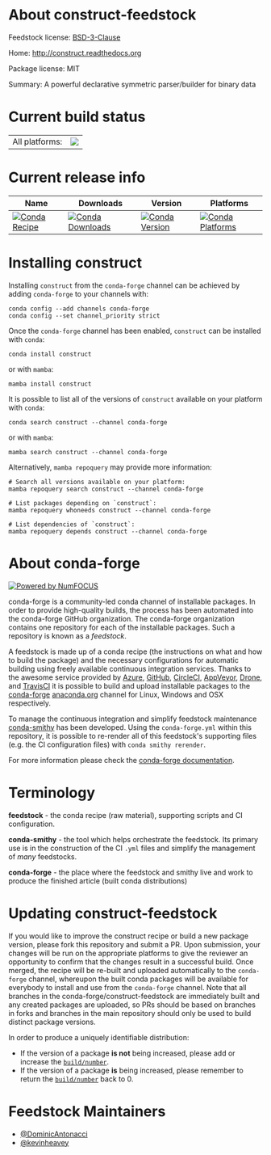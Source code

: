 About construct-feedstock
=========================

Feedstock license: [BSD-3-Clause](https://github.com/conda-forge/construct-feedstock/blob/main/LICENSE.txt)

Home: http://construct.readthedocs.org

Package license: MIT

Summary: A powerful declarative symmetric parser/builder for binary data

Current build status
====================


<table><tr><td>All platforms:</td>
    <td>
      <a href="https://dev.azure.com/conda-forge/feedstock-builds/_build/latest?definitionId=2416&branchName=main">
        <img src="https://dev.azure.com/conda-forge/feedstock-builds/_apis/build/status/construct-feedstock?branchName=main">
      </a>
    </td>
  </tr>
</table>

Current release info
====================

| Name | Downloads | Version | Platforms |
| --- | --- | --- | --- |
| [![Conda Recipe](https://img.shields.io/badge/recipe-construct-green.svg)](https://anaconda.org/conda-forge/construct) | [![Conda Downloads](https://img.shields.io/conda/dn/conda-forge/construct.svg)](https://anaconda.org/conda-forge/construct) | [![Conda Version](https://img.shields.io/conda/vn/conda-forge/construct.svg)](https://anaconda.org/conda-forge/construct) | [![Conda Platforms](https://img.shields.io/conda/pn/conda-forge/construct.svg)](https://anaconda.org/conda-forge/construct) |

Installing construct
====================

Installing `construct` from the `conda-forge` channel can be achieved by adding `conda-forge` to your channels with:

```
conda config --add channels conda-forge
conda config --set channel_priority strict
```

Once the `conda-forge` channel has been enabled, `construct` can be installed with `conda`:

```
conda install construct
```

or with `mamba`:

```
mamba install construct
```

It is possible to list all of the versions of `construct` available on your platform with `conda`:

```
conda search construct --channel conda-forge
```

or with `mamba`:

```
mamba search construct --channel conda-forge
```

Alternatively, `mamba repoquery` may provide more information:

```
# Search all versions available on your platform:
mamba repoquery search construct --channel conda-forge

# List packages depending on `construct`:
mamba repoquery whoneeds construct --channel conda-forge

# List dependencies of `construct`:
mamba repoquery depends construct --channel conda-forge
```


About conda-forge
=================

[![Powered by
NumFOCUS](https://img.shields.io/badge/powered%20by-NumFOCUS-orange.svg?style=flat&colorA=E1523D&colorB=007D8A)](https://numfocus.org)

conda-forge is a community-led conda channel of installable packages.
In order to provide high-quality builds, the process has been automated into the
conda-forge GitHub organization. The conda-forge organization contains one repository
for each of the installable packages. Such a repository is known as a *feedstock*.

A feedstock is made up of a conda recipe (the instructions on what and how to build
the package) and the necessary configurations for automatic building using freely
available continuous integration services. Thanks to the awesome service provided by
[Azure](https://azure.microsoft.com/en-us/services/devops/), [GitHub](https://github.com/),
[CircleCI](https://circleci.com/), [AppVeyor](https://www.appveyor.com/),
[Drone](https://cloud.drone.io/welcome), and [TravisCI](https://travis-ci.com/)
it is possible to build and upload installable packages to the
[conda-forge](https://anaconda.org/conda-forge) [anaconda.org](https://anaconda.org/)
channel for Linux, Windows and OSX respectively.

To manage the continuous integration and simplify feedstock maintenance
[conda-smithy](https://github.com/conda-forge/conda-smithy) has been developed.
Using the ``conda-forge.yml`` within this repository, it is possible to re-render all of
this feedstock's supporting files (e.g. the CI configuration files) with ``conda smithy rerender``.

For more information please check the [conda-forge documentation](https://conda-forge.org/docs/).

Terminology
===========

**feedstock** - the conda recipe (raw material), supporting scripts and CI configuration.

**conda-smithy** - the tool which helps orchestrate the feedstock.
                   Its primary use is in the construction of the CI ``.yml`` files
                   and simplify the management of *many* feedstocks.

**conda-forge** - the place where the feedstock and smithy live and work to
                  produce the finished article (built conda distributions)


Updating construct-feedstock
============================

If you would like to improve the construct recipe or build a new
package version, please fork this repository and submit a PR. Upon submission,
your changes will be run on the appropriate platforms to give the reviewer an
opportunity to confirm that the changes result in a successful build. Once
merged, the recipe will be re-built and uploaded automatically to the
`conda-forge` channel, whereupon the built conda packages will be available for
everybody to install and use from the `conda-forge` channel.
Note that all branches in the conda-forge/construct-feedstock are
immediately built and any created packages are uploaded, so PRs should be based
on branches in forks and branches in the main repository should only be used to
build distinct package versions.

In order to produce a uniquely identifiable distribution:
 * If the version of a package **is not** being increased, please add or increase
   the [``build/number``](https://docs.conda.io/projects/conda-build/en/latest/resources/define-metadata.html#build-number-and-string).
 * If the version of a package **is** being increased, please remember to return
   the [``build/number``](https://docs.conda.io/projects/conda-build/en/latest/resources/define-metadata.html#build-number-and-string)
   back to 0.

Feedstock Maintainers
=====================

* [@DominicAntonacci](https://github.com/DominicAntonacci/)
* [@kevinheavey](https://github.com/kevinheavey/)

